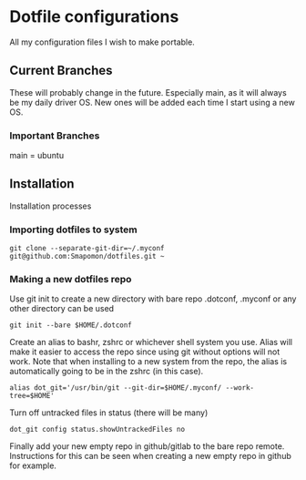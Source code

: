 # Dotfile configurations
All my configuration files I wish to make portable.

## Current Branches
These will probably change in the future.
Especially main, as it will always be my daily driver OS.
New ones will be added each time I start using a new OS.


### Important Branches
main = ubuntu

## Installation
Installation processes
### Importing dotfiles to system
```console
git clone --separate-git-dir=~/.myconf git@github.com:Smapomon/dotfiles.git ~
```

### Making a new dotfiles repo
Use git init to create a new directory with bare repo
.dotconf, .myconf or any other directory can be used
```console
git init --bare $HOME/.dotconf
```

Create an alias to bashr, zshrc or whichever shell system you use.
Alias will make it easier to access the repo since using git without options will not work.
Note that when installing to a new system from the repo, the alias is automatically going to be in the zshrc (in this case).
```
alias dot_git='/usr/bin/git --git-dir=$HOME/.myconf/ --work-tree=$HOME'
```

Turn off untracked files in status (there will be many)
```console
dot_git config status.showUntrackedFiles no
```

Finally add your new empty repo in github/gitlab to the bare repo remote.
Instructions for this can be seen when creating a new empty repo in github for example.
